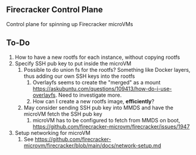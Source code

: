 ## Firecracker Control Plane

Control plane for spinning up Firecracker microVMs

## To-Do

1. How to have a new rootfs for each instance, without copying rootfs
1. Specify SSH pub key to put inside the microVM
   1. Possible to do union fs for the rootfs? Something like Docker layers, thus adding our own SSH keys into the rootfs
      1. Overlayfs seems to create the "merged" as a mount https://askubuntu.com/questions/109413/how-do-i-use-overlayfs. Need to investigate more.
      2. How can I create a new rootfs image, **efficiently**?
   2. May consider sending SSH pub key into MMDS and have the microVM fetch the SSH pub key
      1. microVM has to be configured to fetch from MMDS on boot, https://github.com/firecracker-microvm/firecracker/issues/1947
1. Setup networking for microVM
   1. See https://github.com/firecracker-microvm/firecracker/blob/main/docs/network-setup.md
